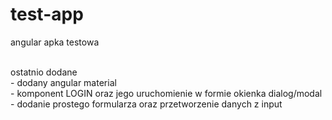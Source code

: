# test-app
 angular apka testowa

<br>
ostatnio dodane<br>
    - dodany angular material <br>
    - komponent LOGIN oraz jego uruchomienie w formie okienka dialog/modal
    - dodanie prostego formularza oraz przetworzenie danych z input

